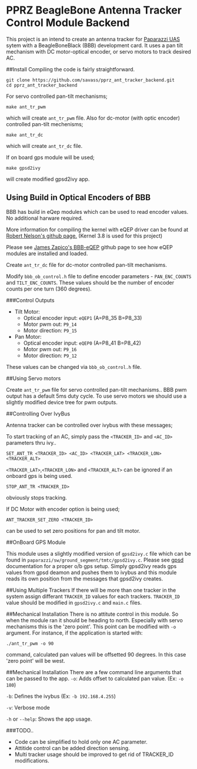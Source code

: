 PPRZ BeagleBone Antenna Tracker Control Module Backend
===========================
This project is an intend to create an antenna tracker for [Paparazzi UAS][paparazzi_link] sytem with a BeagleBoneBlack (BBB) development card. 
It uses a pan tilt mechanism with DC motor-optical encoder, or servo motors to track desired AC.

##Install
Compiling the code is fairly straightforward. 

```shell
git clone https://github.com/savass/pprz_ant_tracker_backend.git
cd pprz_ant_tracker_backend
``` 
For servo controlled pan-tilt mechanisms;

```shell
make ant_tr_pwm
```
which will create `ant_tr_pwm` file. 
Also for dc-motor (with optic encoder) controlled pan-tilt mechenisms;

```shell
make ant_tr_dc
```
which will create `ant_tr_dc` file. 

If on board gps module will be used;
```shell
make gpsd2ivy
```
will create modified gpsd2ivy app. 


## Using Build in Optical Encoders of BBB

BBB has build in eQep modules which can be used to read encoder values. No additional harware required.

More information for compiling the kernel with eQEP driver can be found at [Robert Nelson's github page.][RobertCNelson_kernel_link] (Kernel 3.8 is used for this project)

Please see [James Zapico's BBB-eQEP][BBB-eQEP] github page to see how eQEP modules are installed and loaded. 

Create `ant_tr_dc` file for dc-motor controlled pan-tilt mechanisms.

Modify `bbb_ob_control.h` file to define encoder parameters - `PAN_ENC_COUNTS` and `TILT_ENC_COUNTS`. These values should be the number of encoder counts per one turn (360 degrees). 

###Control Outputs
- Tilt Motor:
  - Optical encoder input: `eQEP1` (A=P8_35 B=P8_33)
  - Motor pwm out: `P9_14`
  - Motor direction: `P9_15`
- Pan Motor:
  - Optical encoder input: `eQEP0` (A=P8_41  B=P8_42)
  - Motor pwm out: `P9_16`
  - Motor direction: `P9_12`

These values can be changed via `bbb_ob_control.h` file. 


##Using Servo motors

Create `ant_tr_pwm` file for servo controlled pan-tilt mechanisms.. BBB pwm output has a default 5ms duty cycle. 
To use servo motors we should use a slightly modified device tree for pwm outputs. 


##Controlling Over IvyBus

Antenna tracker can be controlled over ivybus with these messages;

To start tracking of an AC, simply pass the `<TRACKER_ID>` and `<AC_ID>` parameters thru ivy.. 

```
SET_ANT_TR <TRACKER_ID> <AC_ID> <TRACKER_LAT> <TRACKER_LON> <TRACKER_ALT>
```

`<TRACKER_LAT>`,`<TRACKER_LON>` and `<TRACKER_ALT>` can be ignored if an onboard gps is being used. 

```
STOP_ANT_TR <TRACKER_ID>
```
 obviously stops tracking. 



If DC Motor with encoder option is being used;
```
ANT_TRACKER_SET_ZERO <TRACKER_ID>
```
can be used to set zero positions for pan and tilt motor. 

##OnBoard GPS Module

This module uses a slightly modified version of `gpsd2ivy.c` file which can be found in `paparazzi/sw/ground_segment/tmtc/gpsd2ivy.c`. Please see [gpsd][gpsd_link] documentation for a proper o/b gps setup. 
Simply gpsd2ivy reads gps values from gpsd deamon and pushes them to ivybus and this module reads its own position from the messages that gpsd2ivy creates. 

##Using Multiple Trackers
If there will be more than one tracker in the system assign differant `TRACKER_ID` values for each trackers. `TRACKER_ID` value should be modified in  `gpsd2ivy.c` and `main.c` files.  

##Mechanical Installation
There is no attitute control in this module. So when the module ran it should be heading to north. Especially with servo mechanisms this is the 'zero point'. This point can be modified with `-o` argument. 
For instance, if the application is started with:

```shell
./ant_tr_pwm -o 90
```

command, calculated pan values will be offsetted 90 degrees. In this case 'zero point' will be west. 

##Mechanical Installation
There are a few command line arguments that can be passed to the app. 
`-o`: Adds offset to calculated pan value. (Ex: `-o 180`)

`-b`: Defines the ivybus (Ex: `-b 192.168.4.255`)

`-v`: Verbose mode

`-h` or `--help`: Shows the app usage. 



###TODO..
- Code can be simplified to hold only one AC parameter. 
- Attitide control can be added direction sensing.
- Multi tracker usage should be improved to get rid of TRACKER_ID modifications. 

 [BBB-eQEP]: https://github.com/jadedanemone/BBB-eQEP
 [RobertCNelson_kernel_link]: https://github.com/RobertCNelson/linux-dev
 [gpsd_link]: http://www.catb.org/gpsd
 [paparazzi_link]: https://github.com/paparazzi/paparazzi